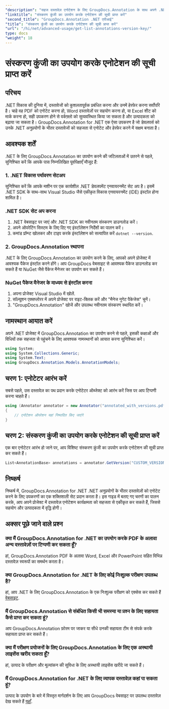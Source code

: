 ```yaml
---
"description": "सहज दस्तावेज़ एनोटेशन के लिए GroupDocs.Annotation के साथ अपने .NET अनुप्रयोगों को बेहतर बनाएँ। प्रभावी एकीकरण के लिए हमारे चरण-दर-चरण मार्गदर्शिका का पालन करें।"
"linktitle": "संस्करण कुंजी का उपयोग करके एनोटेशन की सूची प्राप्त करें"
"second_title": "GroupDocs.Annotation .NET एपीआई"
"title": "संस्करण कुंजी का उपयोग करके एनोटेशन की सूची प्राप्त करें"
"url": "/hi/net/advanced-usage/get-list-annotations-version-key/"
type: docs
"weight": 18
---
```


# संस्करण कुंजी का उपयोग करके एनोटेशन की सूची प्राप्त करें

## परिचय
.NET विकास की दुनिया में, दस्तावेजों को कुशलतापूर्वक प्रबंधित करना और उनमें हेरफेर करना सर्वोपरि है। चाहे वह PDF को एनोटेट करना हो, Word दस्तावेज़ों पर सहयोग करना हो, या Excel शीट को मार्क करना हो, सही उपकरण होने से वर्कफ़्लो को सुव्यवस्थित किया जा सकता है और उत्पादकता को बढ़ाया जा सकता है। GroupDocs.Annotation for .NET एक ऐसा उपकरण है जो डेवलपर्स को उनके .NET अनुप्रयोगों के भीतर दस्तावेजों को सहजता से एनोटेट और हेरफेर करने में सक्षम बनाता है।
## आवश्यक शर्तें
.NET के लिए GroupDocs.Annotation का उपयोग करने की जटिलताओं में उतरने से पहले, सुनिश्चित करें कि आपके पास निम्नलिखित पूर्वापेक्षाएँ मौजूद हैं:
### 1. .NET विकास पर्यावरण सेटअप
सुनिश्चित करें कि आपके मशीन पर एक कार्यशील .NET डेवलपमेंट एनवायरनमेंट सेट अप है। इसमें .NET SDK के साथ-साथ Visual Studio जैसे एकीकृत विकास एनवायरनमेंट (IDE) इंस्टॉल होना शामिल है।
### .NET SDK सेट अप करना
1. .NET वेबसाइट पर जाएं और .NET SDK का नवीनतम संस्करण डाउनलोड करें।
2. अपने ऑपरेटिंग सिस्टम के लिए दिए गए इंस्टॉलेशन निर्देशों का पालन करें।
3. कमांड प्रॉम्प्ट खोलकर और टाइप करके इंस्टॉलेशन को सत्यापित करें `dotnet --version`.
### 2. GroupDocs.Annotation स्थापना
.NET के लिए GroupDocs.Annotation का उपयोग करने के लिए, आपको अपने प्रोजेक्ट में आवश्यक पैकेज इंस्टॉल करने होंगे। आप GroupDocs वेबसाइट से आवश्यक पैकेज डाउनलोड कर सकते हैं या NuGet जैसे पैकेज मैनेजर का उपयोग कर सकते हैं।
### NuGet पैकेज मैनेजर के माध्यम से इंस्टॉल करना
1. अपना प्रोजेक्ट Visual Studio में खोलें.
2. सॉल्यूशन एक्सप्लोरर में अपने प्रोजेक्ट पर राइट-क्लिक करें और "मैनेज नुगेट पैकेजेस" चुनें।
3. "GroupDocs.Annotation" खोजें और उपलब्ध नवीनतम संस्करण स्थापित करें।

## नामस्थान आयात करें
अपने .NET प्रोजेक्ट में GroupDocs.Annotation का उपयोग करने से पहले, इसकी कक्षाओं और विधियों तक सहजता से पहुंचने के लिए आवश्यक नामस्थानों को आयात करना सुनिश्चित करें।
```csharp
using System;
using System.Collections.Generic;
using System.Text;
using GroupDocs.Annotation.Models.AnnotationModels;
```
## चरण 1: एनोटेटर आरंभ करें
सबसे पहले, उस दस्तावेज़ का पथ प्रदान करके एनोटेटर ऑब्जेक्ट को आरंभ करें जिस पर आप टिप्पणी करना चाहते हैं।
```csharp
using (Annotator annotator = new Annotator("annotated_with_versions.pdf"))
{
    // एनोटेशन ऑपरेशन यहां निष्पादित किए जाएंगे
}
```
## चरण 2: संस्करण कुंजी का उपयोग करके एनोटेशन की सूची प्राप्त करें
एक बार एनोटेटर आरंभ हो जाने पर, आप विशिष्ट संस्करण कुंजी का उपयोग करके एनोटेशन की सूची प्राप्त कर सकते हैं।
```csharp
List<AnnotationBase> annotations = annotator.GetVersion("CUSTOM_VERSION");
```

## निष्कर्ष
निष्कर्ष में, GroupDocs.Annotation for .NET .NET अनुप्रयोगों के भीतर दस्तावेज़ों को एनोटेट करने के लिए उपकरणों का एक शक्तिशाली सेट प्रदान करता है। इस गाइड में बताए गए चरणों का पालन करके, आप अपने प्रोजेक्ट में दस्तावेज़ एनोटेशन कार्यक्षमता को सहजता से एकीकृत कर सकते हैं, जिससे सहयोग और उत्पादकता में वृद्धि होगी।
## अक्सर पूछे जाने वाले प्रश्न
### क्या मैं GroupDocs.Annotation for .NET का उपयोग करके PDF के अलावा अन्य दस्तावेज़ों पर टिप्पणी कर सकता हूँ?
हां, GroupDocs.Annotation PDF के अलावा Word, Excel और PowerPoint सहित विभिन्न दस्तावेज़ स्वरूपों का समर्थन करता है।
### क्या GroupDocs.Annotation for .NET के लिए कोई निःशुल्क परीक्षण उपलब्ध है?
हां, आप .NET के लिए GroupDocs.Annotation के एक निःशुल्क परीक्षण को एक्सेस कर सकते हैं [वेबसाइट](https://releases.groupdocs.com/annotation/net/).
### मैं GroupDocs.Annotation से संबंधित किसी भी समस्या या प्रश्न के लिए सहायता कैसे प्राप्त कर सकता हूं?
आप GroupDocs.Annotation फ़ोरम पर जाकर या सीधे उनकी सहायता टीम से संपर्क करके सहायता प्राप्त कर सकते हैं।
### क्या मैं परीक्षण प्रयोजनों के लिए GroupDocs.Annotation के लिए एक अस्थायी लाइसेंस खरीद सकता हूँ?
हां, उत्पाद के परीक्षण और मूल्यांकन की सुविधा के लिए अस्थायी लाइसेंस खरीदे जा सकते हैं।
### मैं GroupDocs.Annotation for .NET के लिए व्यापक दस्तावेज़ कहां पा सकता हूं?
उत्पाद के उपयोग के बारे में विस्तृत मार्गदर्शन के लिए आप GroupDocs वेबसाइट पर उपलब्ध दस्तावेज़ देख सकते हैं [यहाँ]( https://tutorials.groupdocs.com/annotation/net/).